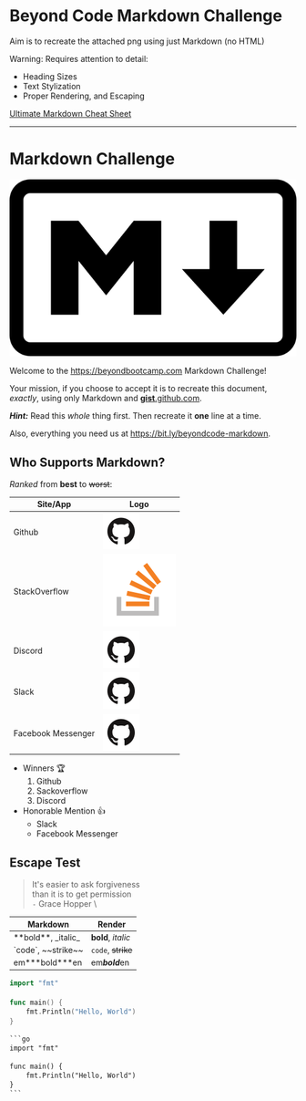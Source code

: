 # Beyond Code Markdown Challenge

Aim is to recreate the attached png using just Markdown (no HTML)

Warning: Requires attention to detail:

- Heading Sizes
- Text Stylization
- Proper Rendering, and Escaping

[Ultimate Markdown Cheat Sheet](https://github.com/BeyondCodeBootcamp/beyondcodebootcamp/blob/main/001-Markdown-Cheat-Sheet.md)

---

# Markdown Challenge

![Markdown logo](640px-Markdown-mark.svg.png)

Welcome to the <https://beyondbootcamp.com> Markdown Challenge!

Your mission, if you choose to accept it is to recreate this document, *exactly*, using only Markdown and [__gist__.github.com](gist.github.com).

__*Hint:*__ Read this *whole* thing first. Then recreate it __one__ line at a time.

Also, everything you need us at <https://bit.ly/beyondcode-markdown>.

## Who Supports Markdown?

*Ranked* from **best** to ~~worst~~:

|Site/App           |Logo |
|-------------------|-------------------------------------|
|Github             |![Github logo](github-4242369951.png)|
|StackOverflow      |![SO logo](128px-Stack_Overflow_icon.svg.png)|
|Discord            |![Github logo](github-4242369951.png)|
|Slack              |![Github logo](github-4242369951.png)|
|Facebook Messenger |![Github logo](github-4242369951.png)|

- Winners :trophy:
  1. Github
  2. Sackoverflow
  3. Discord
- Honorable Mention :+1:
  - Slack
  - Facebook Messenger

## Escape Test

> It's easier to ask forgiveness \
> than it is to get permission  
> `-` Grace Hopper \

|**Markdown**|**Render**|
|-|-|
|\*\*bold\*\*, \_italic\_|**bold**, _italic_|
|\`code\`, \~\~strike\~\~|`code`, ~~strike~~|
|em\*\*\*bold\*\*\*en|em***bold***en|

```go
import "fmt"

func main() {
    fmt.Println("Hello, World")
}
```

````text
```go
import "fmt"

func main() {
    fmt.Println("Hello, World")
}
```
````
